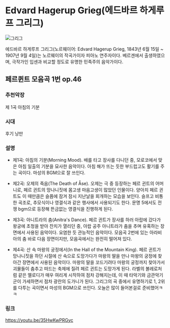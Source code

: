 # Edvard Hagerup Grieg(에드바르 하게루프 그리그)

![그리그](https://upload.wikimedia.org/wikipedia/commons/thumb/c/c0/Edvard_Grieg_%281888%29_by_Elliot_and_Fry_-_02.jpg/440px-Edvard_Grieg_%281888%29_by_Elliot_and_Fry_-_02.jpg)

에드바르 하게루프 그리그(노르웨이어: Edvard Hagerup Grieg, 1843년 6월 15일 ~ 1907년 9월 4일)는 노르웨이의 작곡가이자 피아노 연주자이다. 베르겐에서 출생하였으며, 극작가인 입센과 비교할 정도로 유명한 민족주의 음악가이다.

## 페르퀸트 모음곡 1번 op.46

### 추천악장

제 1곡 아침의 기분

### 시대

후기 낭만

### 설명

- 제1곡: 아침의 기분(Morning Mood). 배를 타고 장사를 다니던 중, 모로코에서 맞은 아침 일출의 기분을 묘사한 음악이다. 아침 해가 뜨는 듯한 부드럽고도 활기를 주는 곡이다. 마성의 BGM으로 잘 쓰인다.

- 제2곡: 오제의 죽음(The Death of Åse). 오제는 극 중 등장하는 페르 귄트의 어머니로, 페르 귄트의 망나니짓에 몸고생 마음고생이 많았던 인물이다. 양아치 페르 귄트도 이 때만큼은 슬픔에 잠겨 잠시 지난날을 회개하는 모습을 보인다. 슬프고 비통한 곡조로, 추모식이나 영결식과 같은 행사에서 사용되기도 한다. 문명 5에서도 전쟁 bgm으로 등장해 뜬금없는 영결식을 진행하게 된다.

- 제3곡: 아니트라의 춤(Anitra's Dance). 페르 귄트가 장사를 하러 아랍에 갔다가 왕궁에 초청을 받아 잔치가 열리던 중, 아랍 공주 아니트라가 춤을 추며 유혹하는 장면에서 사용된 음악이다. 요염한 듯 관능적인 음악이다. 모음곡 2번에 있는 아라비아의 춤 바로 다음 장면이지만, 모음곡에서는 완전히 떨어져 있다.

- 제4곡: 산 속 마왕의 궁정에서(In the Hall of the Mountain King). 페르 귄트가 망나니짓을 하던 시절에 산 속으로 도망가다가 마왕의 딸을 만나 마왕의 궁정에 찾아간 장면에서 사용된 음악이다. 마왕의 딸을 꼬드기려다 마왕의 궁정까지 찾아가서 괴물들이 춤추고 떠드는 축제에 질려 페르 귄트는 도망가게 된다. 라벨의 볼레로처럼 같은 멜로디가 매우 여리게 시작하여 점차 강해지는데, 이 때 타악기와 금관악기군이 가세하면서 점차 광란의 도가니가 된다. 그리그의 곡 중에서 유명하기로 1, 2위를 다투는 곡이면서 마성의 BGM으로 쓰인다.
  오늘은 많이 들어본걸로 준비했어ㅋㅋ

### 링크

https://youtu.be/35HwKwPRGyc
